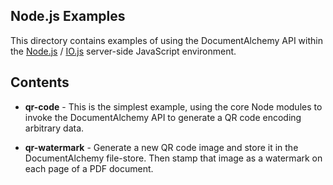 ## Node.js Examples

This directory contains examples of using the DocumentAlchemy API within the
[Node.js](https://nodejs.org/en/) / [IO.js](https://iojs.org/) server-side
JavaScript environment.

## Contents

 * **qr-code** - This is the simplest example, using the core Node modules to invoke the DocumentAlchemy API to generate a QR code encoding arbitrary data.

 * **qr-watermark** - Generate a new QR code image and store it in the DocumentAlchemy file-store. Then stamp that image as a watermark on each page of a PDF document.

